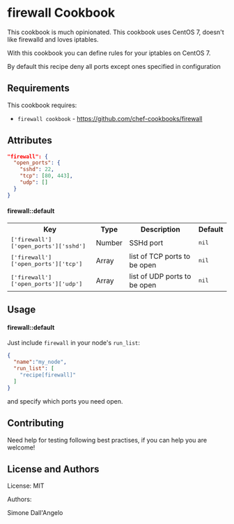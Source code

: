 firewall Cookbook
=================
This cookbook is much opinionated.
This cookbook uses CentOS 7, doesn't like firewalld and loves iptables.

With this cookbook you can define rules for your iptables on CentOS 7.

By default this recipe deny all ports except ones specified in configuration

Requirements
------------
This cookbook requires:
- `firewall cookbook` - https://github.com/chef-cookbooks/firewall

Attributes
----------

```json
"firewall": {
  "open_ports": {
    "sshd": 22,
    "tcp": [80, 443],
    "udp": []
  }
}
```

#### firewall::default
<table>
  <tr>
    <th>Key</th>
    <th>Type</th>
    <th>Description</th>
    <th>Default</th>
  </tr>
  <tr>
    <td><tt>['firewall']['open_ports']['sshd']</tt></td>
    <td>Number</td>
    <td>SSHd port</td>
    <td><tt>nil</tt></td>
  </tr>
  <tr>
    <td><tt>['firewall']['open_ports']['tcp']</tt></td>
    <td>Array</td>
    <td>list of TCP ports to be open</td>
    <td><tt>nil</tt></td>
  </tr>
  <tr>
    <td><tt>['firewall']['open_ports']['udp']</tt></td>
    <td>Array</td>
    <td>list of UDP ports to be open</td>
    <td><tt>nil</tt></td>
  </tr>
</table>

Usage
-----
#### firewall::default
Just include `firewall` in your node's `run_list`:

```json
{
  "name":"my_node",
  "run_list": [
    "recipe[firewall]"
  ]
}
```
and specify which ports you need open.

Contributing
------------
Need help for testing following best practises, if you can help you are welcome!

License and Authors
-------------------
License: MIT

Authors:

Simone Dall'Angelo
